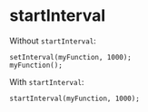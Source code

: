 startInterval
=============

Without `startInterval`:

    setInterval(myFunction, 1000);
    myFunction();

With `startInterval`:

    startInterval(myFunction, 1000);
